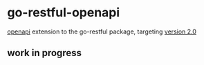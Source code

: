 # go-restful-openapi
[openapi](https://www.openapis.org) extension to the go-restful package, targeting [version 2.0](https://github.com/OAI/OpenAPI-Specification)

## work in progress
